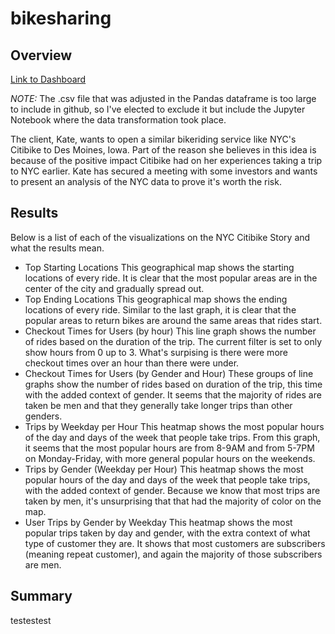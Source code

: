 # bikesharing

## Overview

[Link to Dashboard](https://public.tableau.com/app/profile/isaac.jorgensen/viz/CitibikeAnalysis_16595772465150/NYCCitibikeStory?publish=yes)

*NOTE:* The .csv file that was adjusted in the Pandas dataframe is too large to include in github, so I've elected to exclude it but include the Jupyter Notebook where the data transformation took place.

The client, Kate, wants to open a similar bikeriding service like NYC's Citibike to Des Moines, Iowa. Part of the reason she believes in this idea is because of the positive impact Citibike had on her experiences taking a trip to NYC earlier. Kate has secured a meeting with some investors and wants to present an analysis of the NYC data to prove it's worth the risk. 

## Results

Below is a list of each of the visualizations on the NYC Citibike Story and what the results mean.

* Top Starting Locations
This geographical map shows the starting locations of every ride. It is clear that the most popular areas are in the center of the city and gradually spread out.
* Top Ending Locations
This geographical map shows the ending locations of every ride. Similar to the last graph, it is clear that the popular areas to return bikes are around the same areas that rides start.
* Checkout Times for Users (by hour)
This line graph shows the number of rides based on the duration of the trip. The current filter is set to only show hours from 0 up to 3. What's surpising is there were more checkout times over an hour than there were under.
* Checkout Times for Users (by Gender and Hour)
These groups of line graphs show the number of rides based on duration of the trip, this time with the added context of gender. It seems that the majority of rides are taken be men and that they generally take longer trips than other genders.
* Trips by Weekday per Hour
This heatmap shows the most popular hours of the day and days of the week that people take trips. From this graph, it seems that the most popular hours are from 8-9AM and from 5-7PM on Monday-Friday, with more general popular hours on the weekends.
* Trips by Gender (Weekday per Hour)
This heatmap shows the most popular hours of the day and days of the week that people take trips, with the added context of gender. Because we know that most trips are taken by men, it's unsurprising that that had the majority of color on the map.
* User Trips by Gender by Weekday
This heatmap shows the most popular trips taken by day and gender, with the extra context of what type of customer they are. It shows that most customers are subscribers (meaning repeat customer), and again the majority of those subscribers are men.

## Summary
testestest